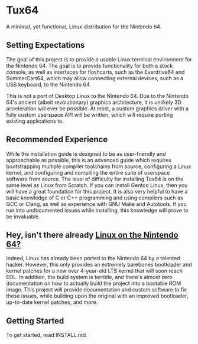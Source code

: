 # Tux64
A minimal, yet functional, Linux distribution for the Nintendo 64.

## Setting Expectations
The goal of this project is to provide a usable Linux terminal environment for
the Nintendo 64.  The goal is to provide functionality for both a stock
console, as well as interfaces for flashcarts, such as the Everdrive64 and
SummerCart64, which may allow connecting external devices, such as a USB
keyboard, to the Nintendo 64.

This is not a port of Desktop Linux to the Nintendo 64.  Due to the Nintendo
64's ancient (albeit revolutionary) graphics architecture, it is unlikely 3D
acceleration will ever be possible.  At most, a custom graphics driver with a
fully custom userspace API will be written, which will require porting existing
applications to.

## Recommended Experience
While the installation guide is designed to be as user-friendly and approachable
as possible, this is an advanced guide which requires bootstrapping multiple
compiler toolchains from source, configuring a Linux kernel, and configuring and
compiling the entire suite of userspace software from source.  The level of
difficulty for installing Tux64 is on the same level as Linux from Scratch.  If
you can install Gentoo Linux, then you will have a great foundation for this
project.  It is also very helpful to have a basic knowledge of C or C++
programming and using compilers such as GCC or Clang, as well as experience with
GNU Make and Autotools.  If you run into undocumented issues while installing,
this knowledge will prove to be invaluable.

## Hey, isn't there already [Linux on the Nintendo 64?](https://www.github.com/clbr/n64bootloader)
Indeed, Linux has already been ported to the Nintendo 64 by a talented hacker.
However, this only provides an extremely barebones bootloader and kernel patches
for a now over 4-year-old LTS kernel that will soon reach EOL.  In addition, the
build system is terrible, and there's almost zero documentation on how to
actually build the project into a bootable ROM image.  This project will provide
documentation and custom software to fix these issues, while building upon the
original with an improved bootloader, up-to-date kernel patches, and more.

## Getting Started
To get started, read INSTALL.md.

